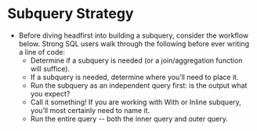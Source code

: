 # Subquery Strategy
- Before diving headfirst into building a subquery, consider the workflow below. Strong SQL users walk through the following before ever writing a line of code:
    - Determine if a subquery is needed (or a join/aggregation function will suffice).
    - If a subquery is needed, determine where you’ll need to place it.
    - Run the subquery as an independent query first: is the output what you expect?
    - Call it something! If you are working with With or Inline subquery, you’ll most certainly need to name it.
    - Run the entire query -- both the inner query and outer query.


